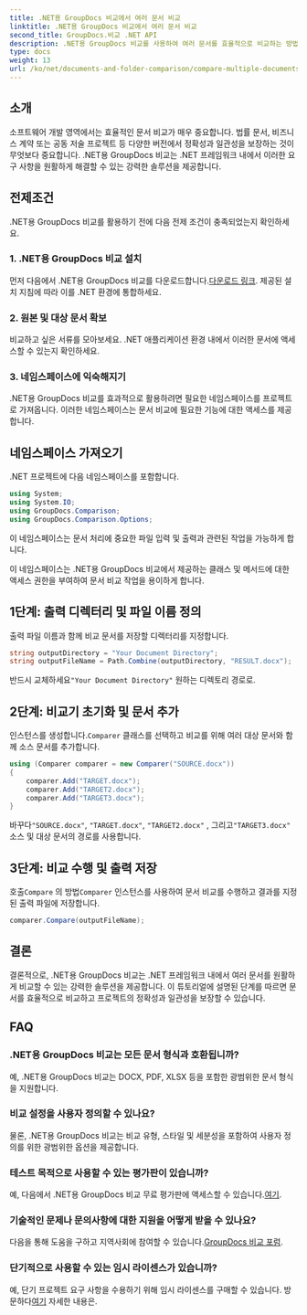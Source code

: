 ```yaml
---
title: .NET용 GroupDocs 비교에서 여러 문서 비교
linktitle: .NET용 GroupDocs 비교에서 여러 문서 비교
second_title: GroupDocs.비교 .NET API
description: .NET용 GroupDocs 비교를 사용하여 여러 문서를 효율적으로 비교하는 방법을 알아보세요. 원활한 통합을 위한 단계별 가이드를 따르세요.
type: docs
weight: 13
url: /ko/net/documents-and-folder-comparison/compare-multiple-documents-dotnet/
---
```

## 소개
소프트웨어 개발 영역에서는 효율적인 문서 비교가 매우 중요합니다. 법률 문서, 비즈니스 계약 또는 공동 저술 프로젝트 등 다양한 버전에서 정확성과 일관성을 보장하는 것이 무엇보다 중요합니다. .NET용 GroupDocs 비교는 .NET 프레임워크 내에서 이러한 요구 사항을 원활하게 해결할 수 있는 강력한 솔루션을 제공합니다.
## 전제조건
.NET용 GroupDocs 비교를 활용하기 전에 다음 전제 조건이 충족되었는지 확인하세요.
### 1. .NET용 GroupDocs 비교 설치
 먼저 다음에서 .NET용 GroupDocs 비교를 다운로드합니다.[다운로드 링크](https://releases.groupdocs.com/comparison/net/). 제공된 설치 지침에 따라 이를 .NET 환경에 통합하세요.
### 2. 원본 및 대상 문서 확보
비교하고 싶은 서류를 모아보세요. .NET 애플리케이션 환경 내에서 이러한 문서에 액세스할 수 있는지 확인하세요.
### 3. 네임스페이스에 익숙해지기
.NET용 GroupDocs 비교를 효과적으로 활용하려면 필요한 네임스페이스를 프로젝트로 가져옵니다. 이러한 네임스페이스는 문서 비교에 필요한 기능에 대한 액세스를 제공합니다.

## 네임스페이스 가져오기
.NET 프로젝트에 다음 네임스페이스를 포함합니다.

```csharp
using System;
using System.IO;
using GroupDocs.Comparison;
using GroupDocs.Comparison.Options;
```
이 네임스페이스는 문서 처리에 중요한 파일 입력 및 출력과 관련된 작업을 가능하게 합니다.

이 네임스페이스는 .NET용 GroupDocs 비교에서 제공하는 클래스 및 메서드에 대한 액세스 권한을 부여하여 문서 비교 작업을 용이하게 합니다.
## 1단계: 출력 디렉터리 및 파일 이름 정의
출력 파일 이름과 함께 비교 문서를 저장할 디렉터리를 지정합니다.
```csharp
string outputDirectory = "Your Document Directory";
string outputFileName = Path.Combine(outputDirectory, "RESULT.docx");
```
 반드시 교체하세요`"Your Document Directory"` 원하는 디렉토리 경로로.
## 2단계: 비교기 초기화 및 문서 추가
 인스턴스를 생성합니다.`Comparer` 클래스를 선택하고 비교를 위해 여러 대상 문서와 함께 소스 문서를 추가합니다.
```csharp
using (Comparer comparer = new Comparer("SOURCE.docx"))
{
    comparer.Add("TARGET.docx");
    comparer.Add("TARGET2.docx");
    comparer.Add("TARGET3.docx");
}
```
 바꾸다`"SOURCE.docx"`, `"TARGET.docx"`, `"TARGET2.docx"` , 그리고`"TARGET3.docx"` 소스 및 대상 문서의 경로를 사용합니다.
## 3단계: 비교 수행 및 출력 저장
 호출`Compare` 의 방법`Comparer` 인스턴스를 사용하여 문서 비교를 수행하고 결과를 지정된 출력 파일에 저장합니다.
```csharp
comparer.Compare(outputFileName);
```

## 결론
결론적으로, .NET용 GroupDocs 비교는 .NET 프레임워크 내에서 여러 문서를 원활하게 비교할 수 있는 강력한 솔루션을 제공합니다. 이 튜토리얼에 설명된 단계를 따르면 문서를 효율적으로 비교하고 프로젝트의 정확성과 일관성을 보장할 수 있습니다.
## FAQ
### .NET용 GroupDocs 비교는 모든 문서 형식과 호환됩니까?
예, .NET용 GroupDocs 비교는 DOCX, PDF, XLSX 등을 포함한 광범위한 문서 형식을 지원합니다.
### 비교 설정을 사용자 정의할 수 있나요?
물론, .NET용 GroupDocs 비교는 비교 유형, 스타일 및 세분성을 포함하여 사용자 정의를 위한 광범위한 옵션을 제공합니다.
### 테스트 목적으로 사용할 수 있는 평가판이 있습니까?
 예, 다음에서 .NET용 GroupDocs 비교 무료 평가판에 액세스할 수 있습니다.[여기](https://releases.groupdocs.com/).
### 기술적인 문제나 문의사항에 대한 지원을 어떻게 받을 수 있나요?
 다음을 통해 도움을 구하고 지역사회에 참여할 수 있습니다.[GroupDocs 비교 포럼](https://forum.groupdocs.com/c/comparison/12).
### 단기적으로 사용할 수 있는 임시 라이센스가 있습니까?
예, 단기 프로젝트 요구 사항을 수용하기 위해 임시 라이센스를 구매할 수 있습니다. 방문하다[여기](https://purchase.groupdocs.com/temporary-license/) 자세한 내용은.